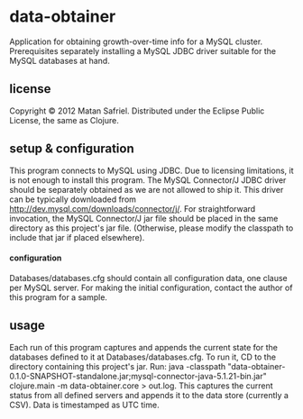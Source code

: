 # data-obtainer

Application for obtaining growth-over-time info for a MySQL cluster.
Prerequisites separately installing a MySQL JDBC driver suitable for the MySQL databases at hand.

## license

Copyright © 2012 Matan Safriel.
Distributed under the Eclipse Public License, the same as Clojure.

## setup & configuration

This program connects to MySQL using JDBC. Due to licensing limitations, it is not enough to install this program. The MySQL Connector/J JDBC driver should be separately obtained as we are not allowed to ship it.  This driver can be typically downloaded from http://dev.mysql.com/downloads/connector/j/. For straightforward invocation, the MySQL Connector/J jar file should be placed in the same directory as this project's jar file. (Otherwise, please modify the classpath to include that jar if placed elsewhere).

#### configuration

Databases/databases.cfg should contain all configuration data, one clause per MySQL server.
For making the initial configuration, contact the author of this program for a sample.

## usage

Each run of this program captures and appends the current state for the databases defined to it at Databases/databases.cfg. 
To run it, CD to the directory containing this project's jar. Run: java -classpath "data-obtainer-0.1.0-SNAPSHOT-standalone.jar;mysql-connector-java-5.1.21-bin.jar" clojure.main -m data-obtainer.core > out.log. This captures the current status from all defined servers and appends it to the data store (currently a CSV). Data is timestamped as UTC time.
